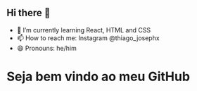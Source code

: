 ## Hi there 👋

- 🌱 I’m currently learning React, HTML and CSS
- 📫 How to reach me: Instagram @thiago_josephx
- 😄 Pronouns: he/him

<h1>Seja bem vindo ao meu GitHub</h1>

